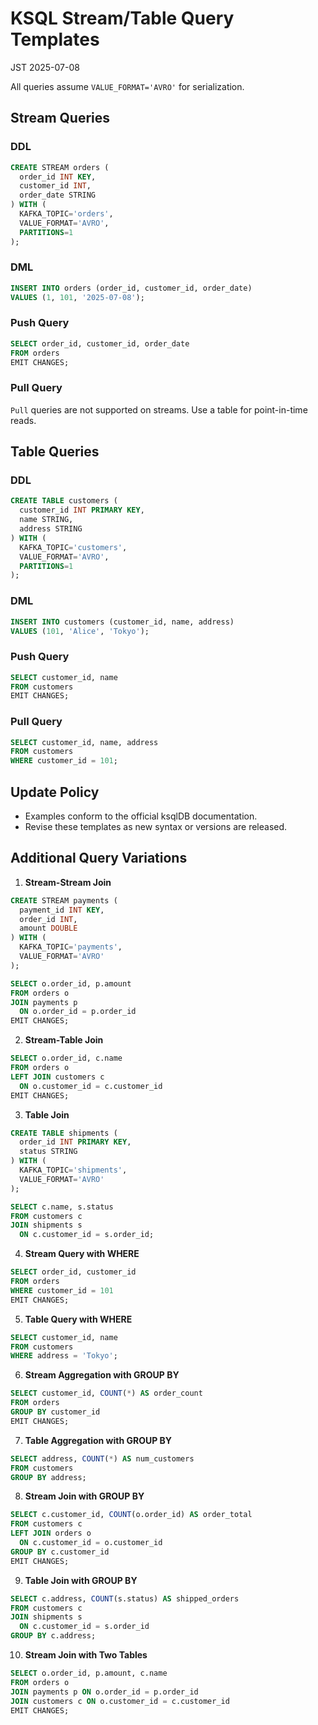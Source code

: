 # KSQL Stream/Table Query Templates

JST 2025-07-08

All queries assume `VALUE_FORMAT='AVRO'` for serialization.

## Stream Queries

### DDL
```sql
CREATE STREAM orders (
  order_id INT KEY,
  customer_id INT,
  order_date STRING
) WITH (
  KAFKA_TOPIC='orders',
  VALUE_FORMAT='AVRO',
  PARTITIONS=1
);
```

### DML
```sql
INSERT INTO orders (order_id, customer_id, order_date)
VALUES (1, 101, '2025-07-08');
```

### Push Query
```sql
SELECT order_id, customer_id, order_date
FROM orders
EMIT CHANGES;
```

### Pull Query
`Pull` queries are not supported on streams. Use a table for point-in-time reads.

## Table Queries

### DDL
```sql
CREATE TABLE customers (
  customer_id INT PRIMARY KEY,
  name STRING,
  address STRING
) WITH (
  KAFKA_TOPIC='customers',
  VALUE_FORMAT='AVRO',
  PARTITIONS=1
);
```

### DML
```sql
INSERT INTO customers (customer_id, name, address)
VALUES (101, 'Alice', 'Tokyo');
```

### Push Query
```sql
SELECT customer_id, name
FROM customers
EMIT CHANGES;
```

### Pull Query
```sql
SELECT customer_id, name, address
FROM customers
WHERE customer_id = 101;
```

## Update Policy
- Examples conform to the official ksqlDB documentation.
- Revise these templates as new syntax or versions are released.

## Additional Query Variations

1. **Stream-Stream Join**
```sql
CREATE STREAM payments (
  payment_id INT KEY,
  order_id INT,
  amount DOUBLE
) WITH (
  KAFKA_TOPIC='payments',
  VALUE_FORMAT='AVRO'
);

SELECT o.order_id, p.amount
FROM orders o
JOIN payments p
  ON o.order_id = p.order_id
EMIT CHANGES;
```

2. **Stream-Table Join**
```sql
SELECT o.order_id, c.name
FROM orders o
LEFT JOIN customers c
  ON o.customer_id = c.customer_id
EMIT CHANGES;
```

3. **Table Join**
```sql
CREATE TABLE shipments (
  order_id INT PRIMARY KEY,
  status STRING
) WITH (
  KAFKA_TOPIC='shipments',
  VALUE_FORMAT='AVRO'
);

SELECT c.name, s.status
FROM customers c
JOIN shipments s
  ON c.customer_id = s.order_id;
```

4. **Stream Query with WHERE**
```sql
SELECT order_id, customer_id
FROM orders
WHERE customer_id = 101
EMIT CHANGES;
```

5. **Table Query with WHERE**
```sql
SELECT customer_id, name
FROM customers
WHERE address = 'Tokyo';
```

6. **Stream Aggregation with GROUP BY**
```sql
SELECT customer_id, COUNT(*) AS order_count
FROM orders
GROUP BY customer_id
EMIT CHANGES;
```

7. **Table Aggregation with GROUP BY**
```sql
SELECT address, COUNT(*) AS num_customers
FROM customers
GROUP BY address;
```

8. **Stream Join with GROUP BY**
```sql
SELECT c.customer_id, COUNT(o.order_id) AS order_total
FROM customers c
LEFT JOIN orders o
  ON c.customer_id = o.customer_id
GROUP BY c.customer_id
EMIT CHANGES;
```

9. **Table Join with GROUP BY**
```sql
SELECT c.address, COUNT(s.status) AS shipped_orders
FROM customers c
JOIN shipments s
  ON c.customer_id = s.order_id
GROUP BY c.address;
```

10. **Stream Join with Two Tables**
```sql
SELECT o.order_id, p.amount, c.name
FROM orders o
JOIN payments p ON o.order_id = p.order_id
JOIN customers c ON o.customer_id = c.customer_id
EMIT CHANGES;
```
